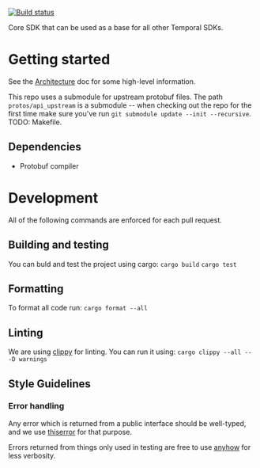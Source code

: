 [![Build status](https://badge.buildkite.com/c23f47f4a827f04daece909963bd3a248496f0cdbabfbecee4.svg)](https://buildkite.com/temporal/core-sdk?branch=master)

Core SDK that can be used as a base for all other Temporal SDKs.

# Getting started

See the [Architecture](ARCHITECTURE.md) doc for some high-level information.

This repo uses a submodule for upstream protobuf files. The path `protos/api_upstream` is a 
submodule -- when checking out the repo for the first time make sure you've run 
`git submodule update --init --recursive`. TODO: Makefile.

## Dependencies
* Protobuf compiler

# Development

All of the following commands are enforced for each pull request.

## Building and testing

You can buld and test the project using cargo:
`cargo build`
`cargo test`

## Formatting
To format all code run:
`cargo format --all`

## Linting
We are using [clippy](https://github.com/rust-lang/rust-clippy) for linting.
You can run it using:
`cargo clippy --all -- -D warnings`

## Style Guidelines

### Error handling
Any error which is returned from a public interface should be well-typed, and we use 
[thiserror](https://github.com/dtolnay/thiserror) for that purpose.

Errors returned from things only used in testing are free to use 
[anyhow](https://github.com/dtolnay/anyhow) for less verbosity.
